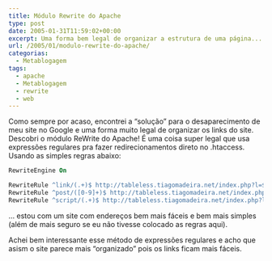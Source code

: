```yaml
---
title: Módulo Rewrite do Apache
type: post
date: 2005-01-31T11:59:02+00:00
excerpt: Uma forma bem legal de organizar a estrutura de uma página...
url: /2005/01/modulo-rewrite-do-apache/
categorias:
  - Metablogagem
tags:
  - apache
  - Metablogagem
  - rewrite
  - web
---
```


Como sempre por acaso, encontrei a “solução” para o desaparecimento de meu site no Google e uma forma muito legal de organizar os links do site. Descobri o módulo ReWrite do Apache! É uma coisa super legal que usa expressões regulares pra fazer redirecionamentos direto no .htaccess. Usando as simples regras abaixo:

```apache
RewriteEngine On

RewriteRule ^link/(.+)$ http://tableless.tiagomadeira.net/index.php?l=$1
RewriteRule ^post/([0-9]+)$ http://tableless.tiagomadeira.net/index.php?l=artigo&id=$1
RewriteRule ^script/(.+)$ http://tableless.tiagomadeira.net/index.php?l=script&script=$1
```

… estou com um site com endereços bem mais fáceis e bem mais simples (além de mais seguro se eu não tivesse colocado as regras aqui).

Achei bem interessante esse método de expressões regulares e acho que asism o site parece mais “organizado” pois os links ficam mais fáceis.
